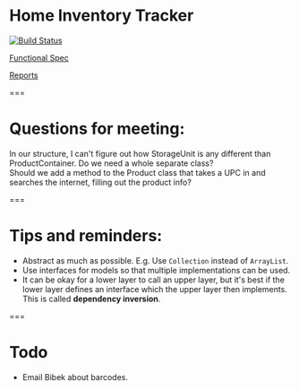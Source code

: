 Home Inventory Tracker
===

[![Build Status](https://secure.travis-ci.org/CS340Group/hit.png)](http://travis-ci.org/CS340Group/hit)

[Functional Spec](http://students.cs.byu.edu/~cs340ta/fall2012/group_project/Inventory-Tracker-Functional-Spec.pdf)

[Reports](http://cs340group.github.com/hit/)

===
# Questions for meeting:
In our structure, I can't figure out how StorageUnit is any different than ProductContainer. Do we need a whole separate class?  
Should we add a method to the Product class that takes a UPC in and searches the internet, filling out the product info?  


===
# Tips and reminders:

* Abstract as much as possible. E.g. Use `Collection` instead of `ArrayList`.
* Use interfaces for models so that multiple implementations can be used.
* It can be okay for a lower layer to call an upper layer, but it's best if the lower layer defines an interface
which the upper layer then implements. This is called **dependency inversion**.

===
# Todo

* Email Bibek about barcodes.
